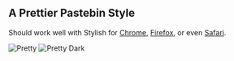 ## A Prettier Pastebin Style

Should work well with Stylish for
[Chrome](https://chrome.google.com/webstore/detail/stylish/fjnbnpbmkenffdnngjfgmeleoegfcffe?hl=en),
[Firefox](https://addons.mozilla.org/en-US/firefox/addon/stylish/), or even
[Safari](https://extensions.apple.com/details/?id=com.sobolev.stylish-5555L95H45).

![Pretty](http://i.imgur.com/idI5KyU.png)
![Pretty Dark](http://i.imgur.com/o8otJIr.png)
